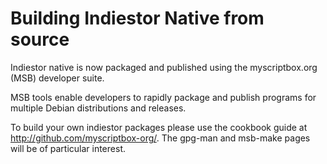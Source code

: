 Building Indiestor Native from source
=====================================

Indiestor native is now packaged and published using the myscriptbox.org (MSB) developer suite.

MSB tools enable developers to rapidly package and publish programs for multiple Debian distributions and releases.

To build your own indiestor packages please use the cookbook guide at http://github.com/myscriptbox-org/. The gpg-man and msb-make pages will be of particular interest.





